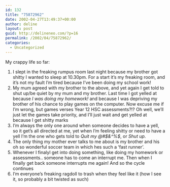 ```yaml
---
id: 132
title: "75872962"
date: 2002-04-27T13:49:37+00:00
author: deline
layout: post
guid: http://delineneo.com/?p=16
permalink: /2002/04/75872962/
categories:
  - Uncategorized
---
```

My crappy life so far:

  1. I slept in the freaking rumpus room last night because my brother got shitty I wanted to sleep at 10.30pm. For a start it&#8217;s my freaking room, and it&#8217;s not my fault I&#8217;m tired because I&#8217;ve been doing my school work!
  2. My mum agreed with my brother to the above, and yet again I get told to shut up/be quiet by my mum and my brother. Last time I got yelled at because _I was doing my homework!_ and because I was depriving my brother of his chance to play games on the computer. Now excuse me if I&#8217;m wrong, but games verses Year 12 HSC assessments?!? Oh well, we&#8217;ll just let the games take priority, and I&#8217;ll just wait and get yelled at because I get shitty marks
  3. I&#8217;m always the only one around when someone decides to have a yell, so it get&#8217;s all directed at me, yet when I&#8217;m feeling shitty or need to have a yell I&#8217;m the one who gets told to _Quit my @#$&^%$_, or _Shut up_.
  4. The only thing my mother ever talks to me about is my brother and his oh so wonderful soccer team in which hes such a &#8216;fast runner&#8217;.
  5. Whenever I finalyl get into doing something, like doing my homework or assessments.. someone has to come an interrupt me. Then when I finally get back someone interrupts me again! And so the cycle continues
  6. I&#8217;m everyone&#8217;s freaking ragdoll to trash when they feel like it (how I see it, so probably a bit twisted as such)